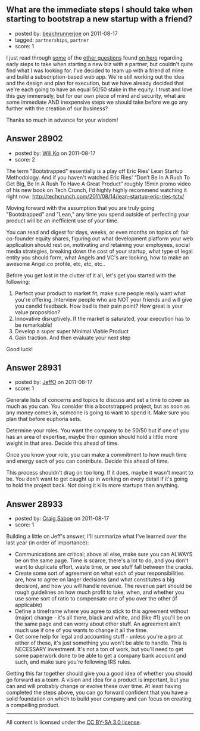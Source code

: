 ## What are the immediate steps I should take when starting to bootstrap a new startup with a friend?

- posted by: [beachrunnerjoe](https://stackexchange.com/users/-1/4068-beachrunnerjoe) on 2011-08-17
- tagged: `partnerships`, `partner`
- score: 1

I just read through [some][1] of the [other questions][2] found [on here][3] regarding early steps to take when starting a new biz with a partner, but couldn't quite find what I was looking for.  I've decided to team up with a friend of mine and build a subscription-based web app.  We're still working out the idea and the design and plan for execution, but we have already decided that we're each going to have an equal 50/50 stake in the equity.  I trust and love this guy immensely, but for our own piece of mind and security, what are some immediate AND inexpensive steps we should take before we go any further with the creation of our business?

Thanks so much in advance for your wisdom!


  [1]: http://answers.onstartups.com/questions/24007/i-was-just-offered-a-position-as-cofounder-of-a-startup-with-someone-who-i-have-n
  [2]: http://answers.onstartups.com/questions/27387/what-considerations-should-i-take-when-structuring-a-partnership
  [3]: http://answers.onstartups.com/questions/22139/think-i-have-a-great-startup-idea-dont-know-next-steps


## Answer 28902

- posted by: [Will Ko](https://stackexchange.com/users/-1/12272-will-ko) on 2011-08-17
- score: 2

The term "Bootstrapped" essentially is a play off Eric Ries' Lean Startup Methodology. And if you haven't watched Eric Ries' “Don’t Be In A Rush To Get Big, Be In A Rush To Have A Great Product” roughly 15min promo video of his new book on Tech Crunch, I'd highly highly recommend watching it right now:
http://techcrunch.com/2011/08/14/lean-startup-eric-ries-tctv/

Moving forward with the assumption that you are truly going "Bootstrapped" and "Lean," any time you spend outside of perfecting your product will be an inefficient use of your time.

You can read and digest for days, weeks, or even months on topics of: fair co-founder equity shares, figuring out what development platform your web application should rest on, motivating and retaining your employees, social media strategies, breaking down the cost of your startup, what type of legal entity you should form, what Angels and VC's are looking, how to make an awesome Angel.co profile, etc, etc, etc..

Before you get lost in the clutter of it all, let's get you started with the following:

1. Perfect your product to market fit, make sure people really want what you're offering. Interview people who are NOT your friends and will give you candid feedback. How bad is their pain point? How great is your value proposition?
2. Innovative disruptively. If the market is saturated, your execution has to be remarkable!
3. Develop a super super Minimal Viable Product
4. Gain traction. And then evaluate your next step

Good luck!


## Answer 28931

- posted by: [JeffO](https://stackexchange.com/users/-1/1796-jeffo) on 2011-08-17
- score: 1

Generate lists of concerns and topics to discuss and set a time to cover as much as you can. You consider this a bootstrapped project, but as soon as any money comes in, someone is going to want to spend it. Make sure you plan that before euphoria sets. 

Determine your roles. You want the company to be 50/50 but if one of you has an area of expertise, maybe their opinion should hold a little more weight in that area. Decide this ahead of time.

Once you know your role, you can make a commitment to how much time and energy each of you can contribute. Decide this ahead of time.

This process shouldn't drag on too long. If it does, maybe it wasn't meant to be. You don't want to get caught up in working on every detail if it's going to hold the project back. Not doing it kills more startups than anything. 


## Answer 28933

- posted by: [Craig Saboe](https://stackexchange.com/users/-1/12715-craig-saboe) on 2011-08-17
- score: 1

Building a little on Jeff's answer, I'll summarize what I've learned over the last year (in order of importance):

 - Communications are critical; above all else, make sure you can ALWAYS be on the same page. Time is scarce, there's a lot to do, and you don't want to duplicate effort, waste time, or see stuff fall between the cracks.
 - Create some sort of agreement on what each of your responsibilities are, how to agree on larger decisions (and what constitutes a big decision), and how you will handle revenue.  The revenue part should be rough guidelines on how much profit to take, when, and whether you use some sort of ratio to compensate one of you over the other (if applicable)
 - Define a timeframe where you agree to stick to this agreement without (major) change - it's all there, black and white, and (like #1) you'll be on the same page and can worry about other stuff. An agreement ain't much use if one of you wants to change it all the time.
 - Get some help for legal and accounting stuff - unless you're a pro at either of these, it's just something you won't be able to handle. This is NECESSARY investment. It's not a ton of work, but you'll need to get some paperwork done to be able to get a company bank account and such, and make sure you're following IRS rules.

Getting this far together should give you a good idea of whether you should go forward as a team. A vision and idea for a product is important, but you can and will probably change or evolve these over time. At least having completed the steps above, you can go forward confident that you have a solid foundation on which to build your company and can focus on creating a compelling product.



---

All content is licensed under the [CC BY-SA 3.0 license](https://creativecommons.org/licenses/by-sa/3.0/).
